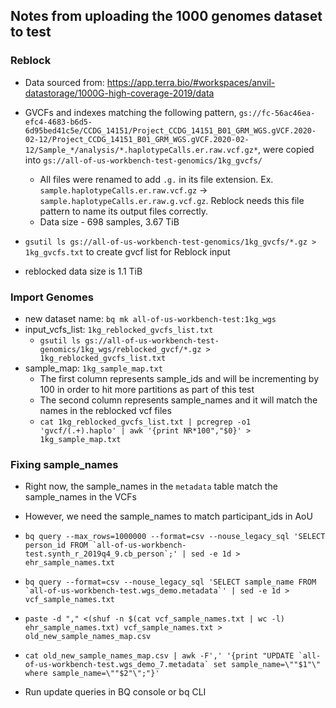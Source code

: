 ## Notes from uploading the 1000 genomes dataset to test

### Reblock
- Data sourced from: https://app.terra.bio/#workspaces/anvil-datastorage/1000G-high-coverage-2019/data
- GVCFs and indexes matching the following pattern, `gs://fc-56ac46ea-efc4-4683-b6d5-6d95bed41c5e/CCDG_14151/Project_CCDG_14151_B01_GRM_WGS.gVCF.2020-02-12/Project_CCDG_14151_B01_GRM_WGS.gVCF.2020-02-12/Sample_*/analysis/*.haplotypeCalls.er.raw.vcf.gz*`, 
were copied into `gs://all-of-us-workbench-test-genomics/1kg_gvcfs/`
  - All files were renamed to add `.g.` in its file extension. Ex. `sample.haplotypeCalls.er.raw.vcf.gz` -> `sample.haplotypeCalls.er.raw.g.vcf.gz`. 
    Reblock needs this file pattern to name its output files correctly.
  - Data size - 698 samples, 3.67 TiB

- `gsutil ls gs://all-of-us-workbench-test-genomics/1kg_gvcfs/*.gz > 1kg_gvcfs.txt` to create gvcf list for Reblock input
- reblocked data size is 1.1 TiB

### Import Genomes
- new dataset name: `bq mk all-of-us-workbench-test:1kg_wgs`
- input_vcfs_list: `1kg_reblocked_gvcfs_list.txt`
  - `gsutil ls gs://all-of-us-workbench-test-genomics/1kg_wgs/reblocked_gvcf/*.gz > 1kg_reblocked_gvcfs_list.txt`
- sample_map: `1kg_sample_map.txt`
  - The first column represents sample_ids and will be incrementing by 100 in order to hit more partitions as part of this test
  - The second column represents sample_names and it will match the names in the reblocked vcf files
  - `cat 1kg_reblocked_gvcfs_list.txt | pcregrep -o1 'gvcf/(.+).haplo' | awk '{print NR*100","$0}' > 1kg_sample_map.txt`

### Fixing sample_names
- Right now, the sample_names in the `metadata` table match the sample_names in the VCFs
- However, we need the sample_names to match participant_ids in AoU

- ```bq query --max_rows=1000000 --format=csv --nouse_legacy_sql 'SELECT person_id FROM `all-of-us-workbench-test.synth_r_2019q4_9.cb_person`;' | sed -e 1d > ehr_sample_names.txt```
- ```bq query --format=csv --nouse_legacy_sql 'SELECT sample_name FROM `all-of-us-workbench-test.wgs_demo.metadata`' | sed -e 1d > vcf_sample_names.txt```
- ```paste -d "," <(shuf -n $(cat vcf_sample_names.txt | wc -l) ehr_sample_names.txt) vcf_sample_names.txt > old_new_sample_names_map.csv```
- ```cat old_new_sample_names_map.csv | awk -F',' '{print "UPDATE `all-of-us-workbench-test.wgs_demo_7.metadata` set sample_name=\""$1"\" where sample_name=\""$2"\";"}'```
- Run update queries in BQ console or bq CLI

